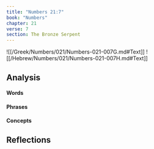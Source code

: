 ```yaml
---
title: "Numbers 21:7"
book: "Numbers"
chapter: 21
verse: 7
section: The Bronze Serpent
---
```

![[/Greek/Numbers/021/Numbers-021-007G.md#Text]]
![[/Hebrew/Numbers/021/Numbers-021-007H.md#Text]]

## Analysis

#### Words

#### Phrases

#### Concepts

## Reflections
